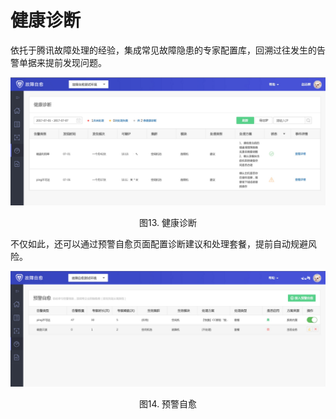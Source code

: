 # 健康诊断

依托于腾讯故障处理的经验，集成常见故障隐患的专家配置库，回溯过往发生的告警单据来提前发现问题。

![1510296956.jpg](../media/39c1ff86d66c32435fd8c4bd2c69988a.png)
<center>图13. 健康诊断</center>

不仅如此，还可以通过预警自愈页面配置诊断建议和处理套餐，提前自动规避风险。

![1510296971.jpg](../media/ee56a9011514d416ccb9653865fba349.png)
<center>图14. 预警自愈</center>
